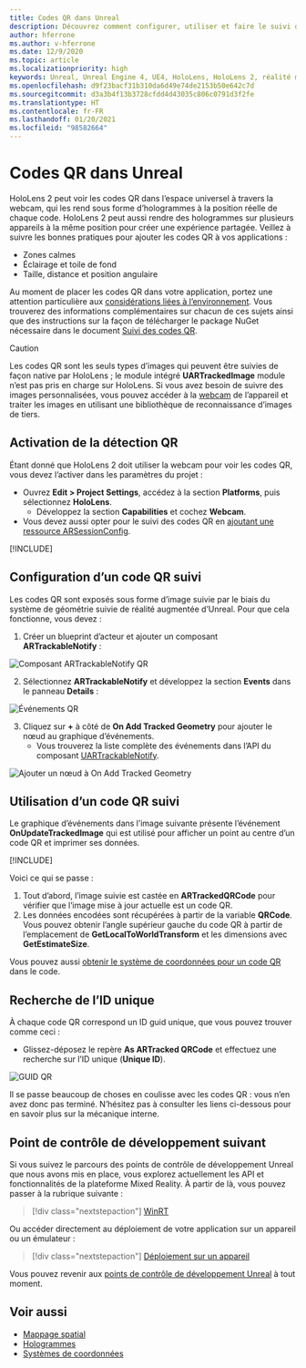```yaml
---
title: Codes QR dans Unreal
description: Découvrez comment configurer, utiliser et faire le suivi des codes QR dans des applications de réalité mixte Unreal.
author: hferrone
ms.author: v-hferrone
ms.date: 12/9/2020
ms.topic: article
ms.localizationpriority: high
keywords: Unreal, Unreal Engine 4, UE4, HoloLens, HoloLens 2, réalité mixte, développement, fonctionnalités, documentation, guides, hologrammes, qr codes, casque de réalité mixte, casque windows mixed reality, casque de réalité virtuelle
ms.openlocfilehash: d9f23bacf31b310da6d49e74de2153b50e642c7d
ms.sourcegitcommit: d3a3b4f13b3728cfdd4d43035c806c0791d3f2fe
ms.translationtype: HT
ms.contentlocale: fr-FR
ms.lasthandoff: 01/20/2021
ms.locfileid: "98582664"
---
```

# <a name="qr-codes-in-unreal"></a>Codes QR dans Unreal

HoloLens 2 peut voir les codes QR dans l’espace universel à travers la webcam, qui les rend sous forme d’hologrammes à la position réelle de chaque code. HoloLens 2 peut aussi rendre des hologrammes sur plusieurs appareils à la même position pour créer une expérience partagée. Veillez à suivre les bonnes pratiques pour ajouter les codes QR à vos applications :

- Zones calmes
- Éclairage et toile de fond
- Taille, distance et position angulaire

Au moment de placer les codes QR dans votre application, portez une attention particulière aux [considérations liées à l’environnement](/hololens/hololens-environment-considerations). Vous trouverez des informations complémentaires sur chacun de ces sujets ainsi que des instructions sur la façon de télécharger le package NuGet nécessaire dans le document [Suivi des codes QR](../platform-capabilities-and-apis/qr-code-tracking.md).

> [!CAUTION]
> Les codes QR sont les seuls types d’images qui peuvent être suivies de façon native par HoloLens ; le module intégré **UARTrackedImage** module n’est pas pris en charge sur HoloLens. Si vous avez besoin de suivre des images personnalisées, vous pouvez accéder à la [webcam](unreal-hololens-camera.md) de l’appareil et traiter les images en utilisant une bibliothèque de reconnaissance d’images de tiers. 

## <a name="enabling-qr-detection"></a>Activation de la détection QR

Étant donné que HoloLens 2 doit utiliser la webcam pour voir les codes QR, vous devez l’activer dans les paramètres du projet :
- Ouvrez **Edit > Project Settings**, accédez à la section **Platforms**, puis sélectionnez **HoloLens**.
    + Développez la section **Capabilities** et cochez **Webcam**.  
- Vous devez aussi opter pour le suivi des codes QR en [ajoutant une ressource ARSessionConfig](/windows/mixed-reality/unreal-uxt-ch3#adding-the-session-asset).

[!INCLUDE[](includes/tabs-qr-codes-1.md)]

## <a name="setting-up-a-tracked-qr-code"></a>Configuration d’un code QR suivi

Les codes QR sont exposés sous forme d’image suivie par le biais du système de géométrie suivie de réalité augmentée d’Unreal. Pour que cela fonctionne, vous devez :
1. Créer un blueprint d’acteur et ajouter un composant **ARTrackableNotify** :

![Composant ARTrackableNotify QR](images/unreal-spatialmapping-artrackablenotify.PNG)

2. Sélectionnez **ARTrackableNotify** et développez la section **Events** dans le panneau **Details** :

![Événements QR](images/unreal-spatialmapping-events.PNG)

3. Cliquez sur **+** à côté de **On Add Tracked Geometry** pour ajouter le nœud au graphique d’événements.
    - Vous trouverez la liste complète des événements dans l’API du composant [UARTrackableNotify](https://docs.unrealengine.com/API/Runtime/AugmentedReality/UARTrackableNotifyComponent/index.html).

![Ajouter un nœud à On Add Tracked Geometry](images/unreal-qr-codes-tracked-geometry.png)

## <a name="using-a-tracked-qr-code"></a>Utilisation d’un code QR suivi

Le graphique d’événements dans l’image suivante présente l’événement **OnUpdateTrackedImage** qui est utilisé pour afficher un point au centre d’un code QR et imprimer ses données.

[!INCLUDE[](includes/tabs-qr-codes-2.md)]

Voici ce qui se passe :
1. Tout d’abord, l’image suivie est castée en **ARTrackedQRCode** pour vérifier que l’image mise à jour actuelle est un code QR.  
2. Les données encodées sont récupérées à partir de la variable **QRCode**. Vous pouvez obtenir l’angle supérieur gauche du code QR à partir de l’emplacement de **GetLocalToWorldTransform** et les dimensions avec **GetEstimateSize**.

Vous pouvez aussi [obtenir le système de coordonnées pour un code QR](/windows/mixed-reality/qr-code-tracking#getting-the-coordinate-system-for-a-qr-code) dans le code.

## <a name="finding-the-unique-id"></a>Recherche de l’ID unique

À chaque code QR correspond un ID guid unique, que vous pouvez trouver comme ceci :
- Glissez-déposez le repère **As ARTracked QRCode** et effectuez une recherche sur l’ID unique (**Unique ID**).

![GUID QR](images/unreal-qr-guid.PNG)

Il se passe beaucoup de choses en coulisse avec les codes QR : vous n’en avez donc pas terminé. N’hésitez pas à consulter les liens ci-dessous pour en savoir plus sur la mécanique interne.

## <a name="next-development-checkpoint"></a>Point de contrôle de développement suivant

Si vous suivez le parcours des points de contrôle de développement Unreal que nous avons mis en place, vous explorez actuellement les API et fonctionnalités de la plateforme Mixed Reality. À partir de là, vous pouvez passer à la rubrique suivante :

> [!div class="nextstepaction"]
> [WinRT](unreal-winRT.md)

Ou accéder directement au déploiement de votre application sur un appareil ou un émulateur :

> [!div class="nextstepaction"]
> [Déploiement sur un appareil](unreal-deploying.md)

Vous pouvez revenir aux [points de contrôle de développement Unreal](unreal-development-overview.md#3-advanced-features) à tout moment.

## <a name="see-also"></a>Voir aussi
* [Mappage spatial](../../design/spatial-mapping.md)
* [Hologrammes](../../discover/hologram.md)
* [Systèmes de coordonnées](../../design/coordinate-systems.md)